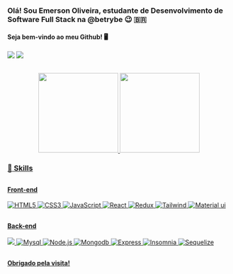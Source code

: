 ### Olá! Sou Emerson Oliveira, estudante de Desenvolvimento de Software Full Stack na @betrybe 😉 🇧🇷
#### Seja bem-vindo ao meu Github! 🖥️
 <a href="https://www.linkedin.com/in/emersonoliveiradev/" target="_blank"><img src="https://img.shields.io/badge/-LinkedIn-%230077B5?style=for-the-badge&logo=linkedin&logoColor=white" target="_blank"></a> 
<a href = "mailto:emersonoliveira.contato@gmail.com"><img src="https://img.shields.io/badge/-Gmail-%23333?style=for-the-badge&logo=gmail&logoColor=white" target="_blank"></a>
##

<div align="center">
  <a href="https://github.com/emeroliverdev">
  <img height="180em" src="https://github-readme-stats.vercel.app/api?username=emeroliverdev&show_icons=true&theme=tokyonight&include_all_commits=true&count_private=true"/>
  <img height="180em" src="https://github-readme-stats.vercel.app/api/top-langs/?username=emeroliverdev&card_width=250&layout=default&theme=tokyonight"/>
</div>

### :rocket: Skills
	
##
#### Front-end

<div>
	<img  alt="HTML5" src="https://img.shields.io/badge/HTML5-E34F26?style=for-the-badge&logo=html5&logoColor=white"/>
	<img  alt="CSS3" src="https://img.shields.io/badge/CSS3-1572B6?style=for-the-badge&logo=css3&logoColor=white"/>
	<img  alt="JavaScript" src="https://img.shields.io/badge/JavaScript-323330?style=for-the-badge&logo=javascript&logoColor=F7DF1E"/>
	<img  alt="React" src="https://img.shields.io/badge/React-20232A?style=for-the-badge&logo=react&logoColor=61DAFB"/>
	<img  alt="Redux" src="https://img.shields.io/badge/Redux-593D88?style=for-the-badge&logo=redux&logoColor=white"/>
	<img alt="Tailwind" src="https://img.shields.io/badge/Tailwind_CSS-38B2AC?style=for-the-badge&logo=tailwind-css&logoColor=white"/>
	<img alt="Material ui" src="https://img.shields.io/badge/Material%20UI-007FFF?style=for-the-badge&logo=mui&logoColor=white"/>
</div>

##

#### Back-end
<div>
	<img alr="Docker" src="https://img.shields.io/badge/Docker-2CA5E0?style=for-the-badge&logo=docker&logoColor=white"/>
	<img alt="Mysql" src="https://img.shields.io/badge/MySQL-005C84?style=for-the-badge&logo=mysql&logoColor=white"/>
	<img alt="Node.js" src="https://img.shields.io/badge/Node.js-339933?style=for-the-badge&logo=nodedotjs&logoColor=white"/>
	<img alt="Mongodb" src="https://img.shields.io/badge/MongoDB-4EA94B?style=for-the-badge&logo=mongodb&logoColor=white"/>
	<im alt="Typescritp" src="https://img.shields.io/badge/TypeScript-007ACC?style=for-the-badge&logo=typescript&logoColor=white"/>
	<img alt="Express" src="https://img.shields.io/badge/Express.js-000000?style=for-the-badge&logo=express&logoColor=white"/>
	<img alt="Insomnia" src="https://img.shields.io/badge/Insomnia-5849be?style=for-the-badge&logo=Insomnia&logoColor=white"/>
	<img alt="Sequelize" src="https://img.shields.io/badge/Sequelize-52B0E7?style=for-the-badge&logo=Sequelize&logoColor=white"/>
<div/>
	
##

#### Obrigado pela visita!


